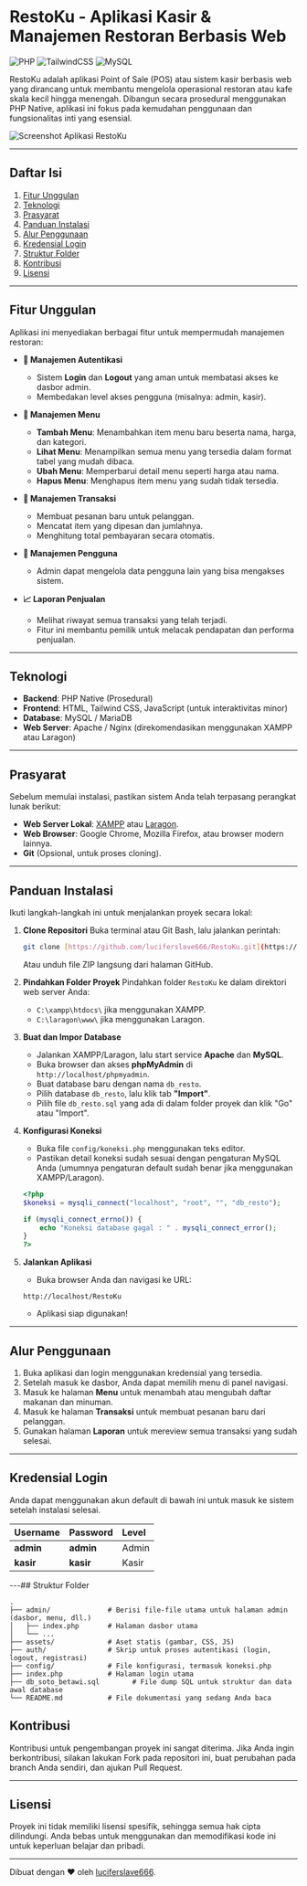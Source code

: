 # RestoKu - Aplikasi Kasir & Manajemen Restoran Berbasis Web

![PHP](https://img.shields.io/badge/PHP-777BB4?style=for-the-badge&logo=php&logoColor=white)
![TailwindCSS](https://img.shields.io/badge/Tailwind_CSS-38B2AC?style=for-the-badge&logo=tailwind-css&logoColor=white)
![MySQL](https://img.shields.io/badge/MySQL-4479A1?style=for-the-badge&logo=mysql&logoColor=white)

RestoKu adalah aplikasi Point of Sale (POS) atau sistem kasir berbasis web yang dirancang untuk membantu mengelola operasional restoran atau kafe skala kecil hingga menengah. Dibangun secara prosedural menggunakan PHP Native, aplikasi ini fokus pada kemudahan penggunaan dan fungsionalitas inti yang esensial.

![Screenshot Aplikasi RestoKu](https://i.ibb.co/FbfV3D7/Screenshot-2024-03-24-114944.png)

---

## Daftar Isi
1.  [Fitur Unggulan](#fitur-unggulan)
2.  [Teknologi](#teknologi)
3.  [Prasyarat](#prasyarat)
4.  [Panduan Instalasi](#panduan-instalasi)
5.  [Alur Penggunaan](#alur-penggunaan)
6.  [Kredensial Login](#kredensial-login)
7.  [Struktur Folder](#struktur-folder)
8.  [Kontribusi](#kontribusi)
9.  [Lisensi](#lisensi)

---

## Fitur Unggulan

Aplikasi ini menyediakan berbagai fitur untuk mempermudah manajemen restoran:

* **👤 Manajemen Autentikasi**
    * Sistem **Login** dan **Logout** yang aman untuk membatasi akses ke dasbor admin.
    * Membedakan level akses pengguna (misalnya: admin, kasir).

* **🍔 Manajemen Menu**
    * **Tambah Menu**: Menambahkan item menu baru beserta nama, harga, dan kategori.
    * **Lihat Menu**: Menampilkan semua menu yang tersedia dalam format tabel yang mudah dibaca.
    * **Ubah Menu**: Memperbarui detail menu seperti harga atau nama.
    * **Hapus Menu**: Menghapus item menu yang sudah tidak tersedia.

* **🛒 Manajemen Transaksi**
    * Membuat pesanan baru untuk pelanggan.
    * Mencatat item yang dipesan dan jumlahnya.
    * Menghitung total pembayaran secara otomatis.

* **👥 Manajemen Pengguna**
    * Admin dapat mengelola data pengguna lain yang bisa mengakses sistem.

* **📈 Laporan Penjualan**
    * Melihat riwayat semua transaksi yang telah terjadi.
    * Fitur ini membantu pemilik untuk melacak pendapatan dan performa penjualan.

---

## Teknologi

* **Backend**: PHP Native (Prosedural)
* **Frontend**: HTML, Tailwind CSS, JavaScript (untuk interaktivitas minor)
* **Database**: MySQL / MariaDB
* **Web Server**: Apache / Nginx (direkomendasikan menggunakan XAMPP atau Laragon)

---

## Prasyarat

Sebelum memulai instalasi, pastikan sistem Anda telah terpasang perangkat lunak berikut:
* **Web Server Lokal**: [XAMPP](https://www.apachefriends.org/index.html) atau [Laragon](https://laragon.org/download/).
* **Web Browser**: Google Chrome, Mozilla Firefox, atau browser modern lainnya.
* **Git** (Opsional, untuk proses cloning).

---

## Panduan Instalasi

Ikuti langkah-langkah ini untuk menjalankan proyek secara lokal:

1.  **Clone Repositori**
    Buka terminal atau Git Bash, lalu jalankan perintah:
    ```bash
    git clone [https://github.com/luciferslave666/RestoKu.git](https://github.com/luciferslave666/RestoKu.git)
    ```
    Atau unduh file ZIP langsung dari halaman GitHub.

2.  **Pindahkan Folder Proyek**
    Pindahkan folder `RestoKu` ke dalam direktori web server Anda:
    -   `C:\xampp\htdocs\` jika menggunakan XAMPP.
    -   `C:\laragon\www\` jika menggunakan Laragon.

3.  **Buat dan Impor Database**
    -   Jalankan XAMPP/Laragon, lalu start service **Apache** dan **MySQL**.
    -   Buka browser dan akses **phpMyAdmin** di `http://localhost/phpmyadmin`.
    -   Buat database baru dengan nama `db_resto`.
    -   Pilih database `db_resto`, lalu klik tab **"Import"**.
    -   Pilih file `db_resto.sql` yang ada di dalam folder proyek dan klik "Go" atau "Import".

4.  **Konfigurasi Koneksi**
    -   Buka file `config/koneksi.php` menggunakan teks editor.
    -   Pastikan detail koneksi sudah sesuai dengan pengaturan MySQL Anda (umumnya pengaturan default sudah benar jika menggunakan XAMPP/Laragon).
    ```php
    <?php
    $koneksi = mysqli_connect("localhost", "root", "", "db_resto");

    if (mysqli_connect_errno()) {
        echo "Koneksi database gagal : " . mysqli_connect_error();
    }
    ?>
    ```

5.  **Jalankan Aplikasi**
    -   Buka browser Anda dan navigasi ke URL:
    ```
    http://localhost/RestoKu
    ```
    -   Aplikasi siap digunakan!

---

## Alur Penggunaan

1.  Buka aplikasi dan login menggunakan kredensial yang tersedia.
2.  Setelah masuk ke dasbor, Anda dapat memilih menu di panel navigasi.
3.  Masuk ke halaman **Menu** untuk menambah atau mengubah daftar makanan dan minuman.
4.  Masuk ke halaman **Transaksi** untuk membuat pesanan baru dari pelanggan.
5.  Gunakan halaman **Laporan** untuk mereview semua transaksi yang sudah selesai.

---

## Kredensial Login

Anda dapat menggunakan akun default di bawah ini untuk masuk ke sistem setelah instalasi selesai.

| Username | Password | Level   |
| :------- | :------- | :------ |
| **admin** | **admin** | Admin   |
| **kasir** | **kasir** | Kasir   |

---## Struktur Folder
```
.
├── admin/              # Berisi file-file utama untuk halaman admin (dasbor, menu, dll.)
│   ├── index.php       # Halaman dasbor utama
│   └── ...
├── assets/             # Aset statis (gambar, CSS, JS)
├── auth/               # Skrip untuk proses autentikasi (login, logout, registrasi)
├── config/             # File konfigurasi, termasuk koneksi.php
├── index.php           # Halaman login utama
├── db_soto_betawi.sql        # File dump SQL untuk struktur dan data awal database
└── README.md           # File dokumentasi yang sedang Anda baca
```


## Kontribusi

Kontribusi untuk pengembangan proyek ini sangat diterima. Jika Anda ingin berkontribusi, silakan lakukan Fork pada repositori ini, buat perubahan pada branch Anda sendiri, dan ajukan Pull Request.

---

## Lisensi

Proyek ini tidak memiliki lisensi spesifik, sehingga semua hak cipta dilindungi. Anda bebas untuk menggunakan dan memodifikasi kode ini untuk keperluan belajar dan pribadi.

---

Dibuat dengan ❤️ oleh [luciferslave666](https://github.com/luciferslave666).
